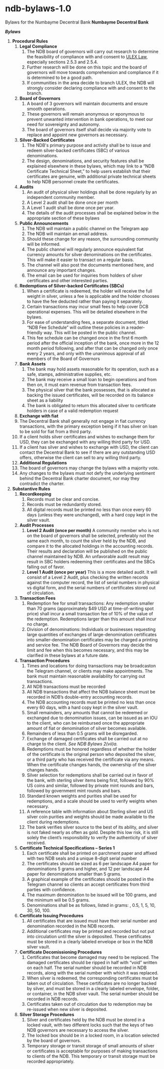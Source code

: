 # ndb-bylaws-1.0
Bylaws for the Numbayme Decentral Bank
﻿****Numbayme Decentral Bank****

***Bylaws***

1. **Procedural Rules**
   1. **Legal Compliance** 
      1. The NDB board of governors will carry out research to determine the feasibility of compliance with and consent to [ULEX Law](https://github.com/ulex-opensource/Ulex), especially sections 2.5.3 and 2.5.4.
      1. Further research will be done on this topic and the board of governors will move towards comprehension and compliance if it is determined to be a good path.
      1. If communities in the area decide to branch ULEX, the NDB will strongly consider declaring compliance with and consent to the branch.
   4. **Board of Governors** 
      1. A board of 3 governors will maintain documents and ensure smooth operations.
      1. These governors will remain anonymous or eponymous to prevent unwanted intervention in bank operations, to meet our need for sovereignty and autonomy.
      1. The board of governors itself shall decide via majority vote to replace and appoint new governors as necessary.
   5. **Silver-Backed Certificates**
      1. The NDB's primary purpose and activity shall be to issue and redeem silver-backed certificates (SBC) of various denominations.
      1. The design, denominations, and security features shall be explained elsewhere in these bylaws, which may link to a “NDB Certificate Technical Sheet,”  to help users establish that their certificates are genuine, with additional private technical sheets to help NDB personnel create the certificates.
   6. **Audits**
      1. An audit of physical silver holdings shall be done regularly by an independent community member.
      1. A Level 2 audit shall be done once per month
      1. A Level 1 audit shall be done once per year.
      1. The details of the audit processes shall be explained below in the appropriate section of these bylaws
   7. **Public Announcements**
      1. The NDB will maintain a public channel on the Telegram app
      1. The NDB will maintain an email address.
      1. Should these change for any reason, the surrounding community will be informed.
      1. The public channel will regularly announce equivalent fiat currency amounts for silver denominations on the certificates. This will make it easier to transact on a regular basis.
      1. The channel will also post the documents mentioned here, and announce any important changes.
      1. The email can be used for inquiries from holders of silver certificates and other interested parties.
   8. **Redemptions of Silver-backed Certificates (SBCs)**  
      1. When a certificate is redeemed, the holder will receive the full weight in silver, unless a fee is applicable and the holder chooses to have the fee deducted rather than paying it separately.
      1. Certain transactions may incur small fees to help cover DCB operational expenses. This will be detailed elsewhere in the bylaws.
      1. For ease of understanding fees, a separate document, titled “NDB Fee Schedule” will outline these policies in a reader-friendly way. This will be posted in the public channel.
      1. This fee schedule can be changed once in the first 6 month period after the official inception of the bank, once more in the 12 month period following, and after that can be changed only once every 2 years, and only with the unanimous approval of all members of the Board of Governors
   9. **Bank Assets**
      1. The bank may hold assets reasonable for its operation, such as a safe, stamps, administrative supplies, etc.
      1. The bank may receive a small loan to begin operations and from then on, it must earn revenue from transaction fees.
      1. The physical silver that the bank possesses, that is allocated as backing the issued certificates, will be recorded on its balance sheet as a liability
      1. The bank is obligated to return this allocated silver to certificate holders in case of a valid redemption request
   10. **Exchange with fiat**
      1. The Decentral Bank shall generally not engage in fiat currency transactions, with the primary exception being if it has silver on loan to be sold for fiat from a third party.
      1. If a client holds silver certificates and wishes to exchange them for USD, they can be exchanged with any willing third party for USD.
      1. If a client has silver and wishes to exchange with USD, the client can contact the Decentral Bank to see if there are any outstanding USD offers, otherwise the client can sell to any willing third party.
   11. **Additional Regulations**
      1. The board of governors may change the bylaws with a majority vote.
      1. Any changes to the bylaws must not defy the underlying sentiment behind the Decentral Bank charter document, nor may they contradict the charter.
1. **Substantive Rules**
   1. **Recordkeeping**
      1. Records must be clear and concise.
      1. Records must be redundantly stored.
      1. All digital records must be printed no less than once every 60 days (unless they were unchanged), with a hard copy kept in the silver vault.
   1. **Audit Processes**
      1. **Level 2 Audit (once per month)** A community member who is not on the board of governors shall be selected, preferably not the same each month, to count the silver held by the NDB, and compare it to the allocated holdings in the accounting records. Their results and declaration will be published on the public channel maintained by NDB. An unfavorable audit result may result in SBC holders redeeming their certificates and the SBCs falling out of favor.
      1. **Level 1 Audit (once per year)** This is a more detailed audit. It will consist of a Level 2 Audit, plus checking the written records against the computer record, the list of serial numbers in physical vs digital form, and the serial numbers of certificates stored out of circulation.
   1. **Transaction Fees**
      1. Redemption fee for small transactions: Any redemption smaller than 70 grams (approximately $49 USD at time-of-writing spot price) shall incur a small transaction fee of 10% of the value of the redemption. Redemptions larger than this amount shall incur no charge.
      1. Division of denominations: Individuals or businesses requesting large quantities of exchanges of large-denomination certificates into smaller-denomination certificates may be charged a printing and service fee. The NDB Board of Governors may decide the limit and fee when this becomes necessary, and this may be clarified in these bylaws at a future date.
   1. **Transaction Procedures**
      1. Times and locations for doing transactions may be broadcaston the Telegram channel, or clients may make appointments. The bank must maintain reasonable availability for carrying out transactions.
      1. All NDB transactions must be recorded
      1. All NDB transactions that affect the NDB balance sheet must be recorded in NDB’s double-entry accounting records.
      1. The NDB accounting records must be printed no less than once every 60 days, with a hard copy kept in the silver vault.
      1. Small remainders, any amounts that cannot be redeemed or exchanged due to denomination issues, can be issued as an IOU to the client, who can be reimbursed once the appropriate amount of fiat or denomination of silver becomes available.
      1. Remainders of less than 0.5 grams will be disregarded.
      1. Exchange of damaged certificates shall be carried out at no charge to the client. *See NDB Bylaws 2(vii)a.*
      1. Redemptions must be honored regardless of whether the holder of the certificate is the original person who deposited the silver, or a third party who has received the certificate via any means. When the certificate changes hands, the ownership of the silver changes hands.
      1. Silver selection for redemptions shall be carried out in favor of the bank, with sterling silver items being first, followed by 90% US coins and similar, followed by private mint rounds and bars, followed by government mint rounds and bars.
      1. Standard known weights and purities shall be used for redemptions, and a scale should be used to verify weights when necessary.  
      1. A reference table with information about Sterling silver and US silver coin purities and weights should be made available to the client during redemptions.
      1. The bank verifies silver source to the best of its ability, and silver is not faked nearly as often as gold. Despite this low risk, it is still solely the client’s responsibility to verify the authenticity of silver received.
   1. **Certificate Technical Specifications – Series 1**
      1. Each certificate shall be printed on parchment paper and affixed with two NDB seals and a unique 8-digit serial number
      1. The certificates should be sized as 6 per landscape A4 paper for denominations 5 grams and higher, and 12 per landscape A4 paper for denominations smaller than 5 grams.
      1. A graphical example of the certificates should be posted in the Telegram channel so clients an accept certificates from third parties with confidence.
      1. The maximum denomination to be issued will be 100 grams, and the minimum will be 0.5 grams.
      1. Denominations shall be as follows, listed in grams: , 0.5, 1, 5, 10, 30, 50, 100.
   1. **Certificate Issuing Procedures**
      1. All certificates that are issued must have their serial number and denomination recorded in the NDB records.
      1. Additional certificates may be printed and recorded but not put into circulation until the silver is deposited. These certificates must be stored in a clearly labeled envelope or box in the NDB silver vault.
   1. **Certificate Decomissioning Procedures**
      1. Certificates that become damaged may need to be replaced. The damaged certificates should be ripped in half with “void” written on each half. The serial number should be recorded in NDB records, along with the serial number with which it was replaced.
      1. When silver is redeemed, the corresponding certificates must be taken out of circulation. These certificates are no longer backed by silver, and must be stored in a clearly labeled envelope, folder, or container, in the NDB silver vault. The serial number should be recorded in NDB records.
      1. Certificates taken out of circulation due to redemption may be re-issued when new silver is deposited.
   1. **Silver Storage Procedures**
      1. Silver and certificates held by the NDB must be stored in a locked vault, with two different locks such that the keys of two NDB governors are necessary to access the silver.
      1. The locked box should be in a locked room, in a location selected by the board of governors.
      1. Temporary storage or transit storage of small amounts of silver or certificates is acceptable for purposes of making transactions to clients of the NDB. This temporary or transit storage must be recorded appropriately.






